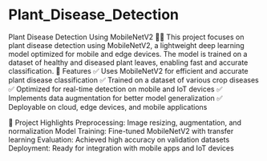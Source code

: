# Plant_Disease_Detection
Plant Disease Detection Using MobileNetV2 🌿🦠 This project focuses on plant disease detection using MobileNetV2, a lightweight deep learning model optimized for mobile and edge devices. The model is trained on a dataset of healthy and diseased plant leaves, enabling fast and accurate classification.
🔹 Features
✅ Uses MobileNetV2 for efficient and accurate plant disease classification
✅ Trained on a dataset of various crop diseases
✅ Optimized for real-time detection on mobile and IoT devices
✅ Implements data augmentation for better model generalization
✅ Deployable on cloud, edge devices, and mobile applications

📌 Project Highlights
Preprocessing: Image resizing, augmentation, and normalization
Model Training: Fine-tuned MobileNetV2 with transfer learning
Evaluation: Achieved high accuracy on validation datasets
Deployment: Ready for integration with mobile apps and IoT devices
